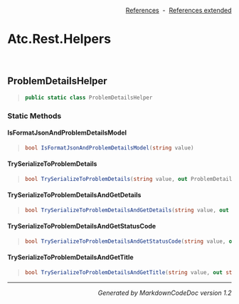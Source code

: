 <div style='text-align: right'>

[References](Index.md)&nbsp;&nbsp;-&nbsp;&nbsp;[References extended](IndexExtended.md)
</div>

# Atc.Rest.Helpers

<br />

## ProblemDetailsHelper

>```csharp
>public static class ProblemDetailsHelper
>```

### Static Methods

#### IsFormatJsonAndProblemDetailsModel
>```csharp
>bool IsFormatJsonAndProblemDetailsModel(string value)
>```
#### TrySerializeToProblemDetails
>```csharp
>bool TrySerializeToProblemDetails(string value, out ProblemDetails problemDetails)
>```
#### TrySerializeToProblemDetailsAndGetDetails
>```csharp
>bool TrySerializeToProblemDetailsAndGetDetails(string value, out string detailValue)
>```
#### TrySerializeToProblemDetailsAndGetStatusCode
>```csharp
>bool TrySerializeToProblemDetailsAndGetStatusCode(string value, out HttpStatusCode? statusCodeValue)
>```
#### TrySerializeToProblemDetailsAndGetTitle
>```csharp
>bool TrySerializeToProblemDetailsAndGetTitle(string value, out string titleValue)
>```
<hr /><div style='text-align: right'><i>Generated by MarkdownCodeDoc version 1.2</i></div>
